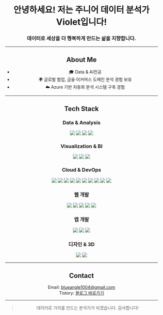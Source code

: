 <!-- README.md -->
<div align="center">
  
<h1 align="center">안녕하세요! 저는 주니어 데이터 분석가 Violet입니다!</h1>
<h3 align="center">데이터로 세상을 더 행복하게 만드는 삶을 지향합니다.</h3>

---

##  About Me

- 🎓 Data & AI전공
- 🌍 글로벌 협업, 금융·이커머스 도메인 분석 경험 보유  
- ☁️ Azure 기반 자동화 분석 시스템 구축 경험  

---

##  Tech Stack

###  Data & Analysis  
<p>
  <img src="https://img.shields.io/badge/Python-3776AB?style=for-the-badge&logo=python&logoColor=white"/>
  <img src="https://img.shields.io/badge/Pandas-150458?style=for-the-badge&logo=pandas&logoColor=white"/>
  <img src="https://img.shields.io/badge/Numpy-013243?style=for-the-badge&logo=numpy&logoColor=white"/>
  <img src="https://img.shields.io/badge/SQL-003B57?style=for-the-badge&logo=postgresql&logoColor=white"/>
</p>

###  Visualization & BI  
<p>
  <img src="https://img.shields.io/badge/PowerBI-F2C811?style=for-the-badge&logo=powerbi&logoColor=black"/>
  <img src="https://img.shields.io/badge/Matplotlib-11557C?style=for-the-badge&logo=matplotlib&logoColor=white"/>
  <img src="https://img.shields.io/badge/Seaborn-76B900?style=for-the-badge"/>
</p>

###  Cloud & DevOps  
<p>
  <img src="https://img.shields.io/badge/Azure-0078D4?style=for-the-badge&logo=microsoftazure&logoColor=white"/>
  <img src="https://img.shields.io/badge/Data%20Factory-0078D4?style=for-the-badge&logo=microsoftazure&logoColor=white"/>
  <img src="https://img.shields.io/badge/Stream%20Analytics-0078D4?style=for-the-badge&logo=azuredataexplorer&logoColor=white"/>
  <img src="https://img.shields.io/badge/Azure%20SQL-0089D6?style=for-the-badge&logo=microsoftsqlserver&logoColor=white"/>
  <img src="https://img.shields.io/badge/Blob%20Storage-0072C6?style=for-the-badge&logo=microsoft&logoColor=white"/>
  <img src="https://img.shields.io/badge/Azure%20Functions-0062AD?style=for-the-badge&logo=azurefunctions&logoColor=white"/>
  <img src="https://img.shields.io/badge/OpenAI%20(Azure)-000000?style=for-the-badge&logo=openai&logoColor=white"/>
  <img src="https://img.shields.io/badge/AI%20Search-0078D4?style=for-the-badge&logo=searchengineland&logoColor=white"/>
  <img src="https://img.shields.io/badge/Databricks-EF3E3E?style=for-the-badge&logo=databricks&logoColor=white"/>
  <img src="https://img.shields.io/badge/Fabric-742774?style=for-the-badge&logo=microsoft&logoColor=white"/>
</p>

###  웹 개발
<p>
  <img src="https://img.shields.io/badge/HTML5-E34F26?style=for-the-badge&logo=html5&logoColor=white"/>
  <img src="https://img.shields.io/badge/CSS3-1572B6?style=for-the-badge&logo=css3&logoColor=white"/>
  <img src="https://img.shields.io/badge/JavaScript-F7DF1E?style=for-the-badge&logo=javascript&logoColor=black"/>
  <img src="https://img.shields.io/badge/React-61DAFB?style=for-the-badge&logo=react&logoColor=black"/>
  <img src="https://img.shields.io/badge/Flask-000000?style=for-the-badge&logo=flask&logoColor=white"/>
</p>

###  앱 개발
<p>
  <img src="https://img.shields.io/badge/Android-3DDC84?style=for-the-badge&logo=android&logoColor=white"/>
  <img src="https://img.shields.io/badge/Java-007396?style=for-the-badge&logo=openjdk&logoColor=white"/>
  <img src="https://img.shields.io/badge/Kotlin-7F52FF?style=for-the-badge&logo=kotlin&logoColor=white"/>
</p>

###  디자인 & 3D
<p>
  <img src="https://img.shields.io/badge/3ds%20Max-003A6D?style=for-the-badge&logo=autodesk&logoColor=white"/>
  <img src="https://img.shields.io/badge/Figma-F24E1E?style=for-the-badge&logo=figma&logoColor=white"/>
</p>

---

##  Contact

  Email: blueangle1004@gmail.com  
  Tistory: [블로그 바로가기](https://star-ccomputer-go.tistory.com/)

---

> 데이터로 가치를 만드는 분석가가 되겠습니다. 감사합니다!
